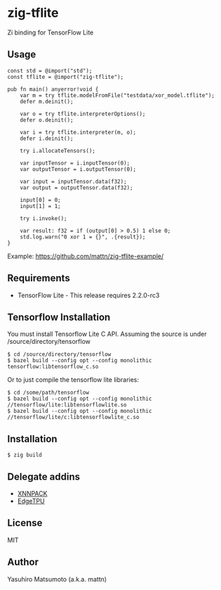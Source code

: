 # zig-tflite

Zi binding for TensorFlow Lite

## Usage

```zig
const std = @import("std");
const tflite = @import("zig-tflite");

pub fn main() anyerror!void {
    var m = try tflite.modelFromFile("testdata/xor_model.tflite");
    defer m.deinit();

    var o = try tflite.interpreterOptions();
    defer o.deinit();

    var i = try tflite.interpreter(m, o);
    defer i.deinit();

    try i.allocateTensors();

    var inputTensor = i.inputTensor(0);
    var outputTensor = i.outputTensor(0);

    var input = inputTensor.data(f32);
    var output = outputTensor.data(f32);

    input[0] = 0;
    input[1] = 1;

    try i.invoke();

    var result: f32 = if (output[0] > 0.5) 1 else 0;
    std.log.warn("0 xor 1 = {}", .{result});
}
```

Example: <https://github.com/mattn/zig-tflite-example/>

## Requirements

* TensorFlow Lite - This release requires 2.2.0-rc3

## Tensorflow Installation

You must install Tensorflow Lite C API. Assuming the source is under /source/directory/tensorflow

```
$ cd /source/directory/tensorflow
$ bazel build --config opt --config monolithic tensorflow:libtensorflow_c.so
```

Or to just compile the tensorflow lite libraries:
```
$ cd /some/path/tensorflow
$ bazel build --config opt --config monolithic //tensorflow/lite:libtensorflowlite.so
$ bazel build --config opt --config monolithic //tensorflow/lite/c:libtensorflowlite_c.so
```

## Installation

```
$ zig build
```

## Delegate addins

* [XNNPACK](https://github.com/mattn/zig-tflite-xnnpack)
* [EdgeTPU](https://github.com/mattn/zig-tflite-edgetpu)

## License

MIT

## Author

Yasuhiro Matsumoto (a.k.a. mattn)
